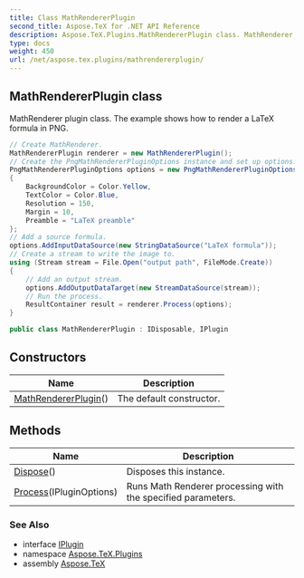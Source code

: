 ```yaml
---
title: Class MathRendererPlugin
second_title: Aspose.TeX for .NET API Reference
description: Aspose.TeX.Plugins.MathRendererPlugin class. MathRenderer plugin class.  The example shows how to render a LaTeX formula in PNG
type: docs
weight: 450
url: /net/aspose.tex.plugins/mathrendererplugin/
---
```

## MathRendererPlugin class

MathRenderer plugin class.  The example shows how to render a LaTeX formula in PNG.

```csharp
// Create MathRenderer.
MathRendererPlugin renderer = new MathRendererPlugin();
// Create the PngMathRendererPluginOptions instance and set up options.
PngMathRendererPluginOptions options = new PngMathRendererPluginOptions()
{
    BackgroundColor = Color.Yellow,
    TextColor = Color.Blue,
    Resolution = 150,
    Margin = 10,
    Preamble = "LaTeX preamble"
};
// Add a source formula.
options.AddInputDataSource(new StringDataSource("LaTeX formula"));
// Create a stream to write the image to.
using (Stream stream = File.Open("output path", FileMode.Create))
{
    // Add an output stream.
    options.AddOutputDataTarget(new StreamDataSource(stream));
    // Run the process.
    ResultContainer result = renderer.Process(options);
}
```

```csharp
public class MathRendererPlugin : IDisposable, IPlugin
```

## Constructors

| Name | Description |
| --- | --- |
| [MathRendererPlugin](mathrendererplugin/)() | The default constructor. |

## Methods

| Name | Description |
| --- | --- |
| [Dispose](../../aspose.tex.plugins/mathrendererplugin/dispose/)() | Disposes this instance. |
| [Process](../../aspose.tex.plugins/mathrendererplugin/process/)(IPluginOptions) | Runs Math Renderer processing with the specified parameters. |

### See Also

* interface [IPlugin](../iplugin/)
* namespace [Aspose.TeX.Plugins](../../aspose.tex.plugins/)
* assembly [Aspose.TeX](../../)


